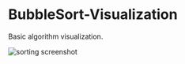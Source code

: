 # BubbleSort-Visualization
Basic algorithm visualization.

![sorting screenshot](https://github.com/PiotrFoltyniewicz/BubbleSort-Visualization/assets/91147191/680f33ea-9eeb-4179-8d36-cdb82615f129)
